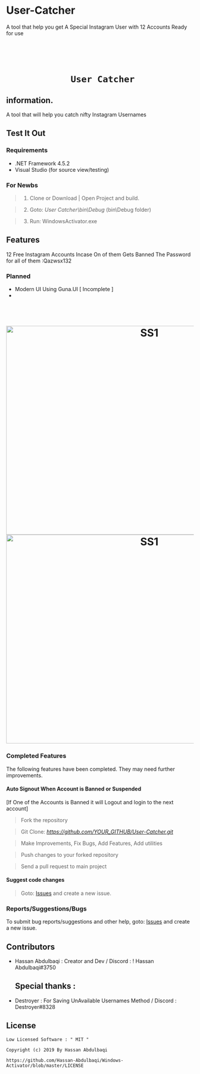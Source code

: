 # User-Catcher
A tool that help you get A Special Instagram User with 12 Accounts Ready for use
<h1 align="center">
	<br>

	 User Catcher
</h1>
<h2 align="center">
	
	
</h2>

## information.

A tool that will help you catch nifty Instagram Usernames


## Test It Out

### Requirements

- .NET Framework 4.5.2
- Visual Studio (for source view/testing)

### For Newbs

> 1. Clone or Download | Open Project and build.

> 2. Goto: *User Catcher\bin\Debug* (bin\Debug folder)

> 3. Run: WindowsActivator.exe

## Features
12 Free Instagram Accounts Incase On of them Gets Banned The Password for all of them :Qazwsx132

### Planned

- Modern UI Using Guna.UI           [ Incomplete ]
- 
<h1 align="center">
	<br>
	<img src="https://ibb.co/G3b4NkW" alt="SS1" width="753" height="560">
  	<img src=" https://ibb.co/pLtrjGW" alt="SS1" width="753" height="560">
 
</h1>

### Completed Features

The following features have been completed. They may need further improvements.

#### Auto Signout When Account is Banned or Suspended
[If One of the Accounts is Banned it will Logout and login to the next account]




> Fork the repository

> Git Clone: *https://github.com/YOUR_GITHUB/User-Catcher.git*

> Make Improvements, Fix Bugs, Add Features, Add utilities

> Push changes to your forked repository

> Send a pull request to main project

#### Suggest code changes

> Goto: [Issues](https://github.com/Hassan-Abdulbaqi/User-Catcher/issues) and create a new issue.

### Reports/Suggestions/Bugs
To submit bug reports/suggestions and other help, goto: [Issues](https://github.com/Hassan-Abdulbaqi/User-Catcher/issues) and create a new issue.

 ## Contributors
- Hassan Abdulbaqi : Creator and Dev / Discord : ! Hassan Abdulbaqi#3750

  ## Special thanks :
- Destroyer : For Saving UnAvailable Usernames Method  / Discord : Destroyer#8328 

## License
```
Low Licensed Software : " MIT "

Copyright (c) 2019 By Hassan Abdulbaqi

https://github.com/Hassan-Abdulbaqi/Windows-Activator/blob/master/LICENSE
```
